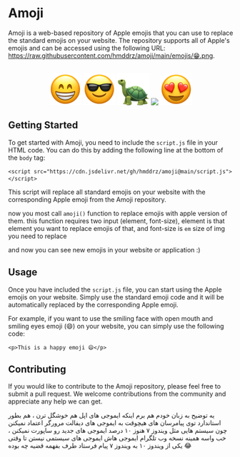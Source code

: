 <h1>Amoji</h1>
<p>Amoji is a web-based repository of Apple emojis that you can use to replace the standard emojis on your website. The repository supports all of Apple's emojis and can be accessed using the following URL: <a href="https://raw.githubusercontent.com/hmddrz/amoji/main/emojis/%F0%9F%98%81.png">https://raw.githubusercontent.com/hmddrz/amoji/main/emojis/😁.png</a>.</p>
<p align="center">
  <br>
<img src="https://raw.githubusercontent.com/hmddrz/amoji/main/emojis/😁.png">
<img src="https://raw.githubusercontent.com/hmddrz/amoji/main/emojis/😎.png">
<img src="https://raw.githubusercontent.com/hmddrz/amoji/main/emojis/🐢.png">
<img src="https://raw.githubusercontent.com/hmddrz/amoji/main/emojis/🚀.png">
<img src="https://raw.githubusercontent.com/hmddrz/amoji/main/emojis/%F0%9F%98%8D.png">
</p>
<h2>Getting Started</h2>
<p>To get started with Amoji, you need to include the <code>script.js</code> file in your HTML code. You can do this by adding the following line at the bottom of the <code>body</code> tag:</p>
<pre class="code-block-wrapper"><code class="hljs code-block-body html"><span class="hljs-tag">&lt;<span class="hljs-name">script</span> <span class="hljs-attr">src</span>=<span class="hljs-string">"https://cdn.jsdelivr.net/gh/hmddrz/amoji@main/script.js"</span>&gt;</span><span class="hljs-tag">&lt;/<span class="hljs-name">script</span>&gt;</span>
</code></pre>
<p>This script will replace all standard emojis on your website with the corresponding Apple emoji from the Amoji repository.</p>
<p>now you most call <code>amoji()</code> function to
replace emojis with apple version of them. this function requires two input (element, font-size), element is that element you want to replace emojis of that, and font-size is <code>em</code> size of img you need to replace</p>
<p>and now you can see new emojis in your website or application :)</p>
<h2>Usage</h2>
<p>Once you have included the <code>script.js</code> file, you can start using the Apple emojis on your website. Simply use the standard emoji code and it will be automatically replaced by the corresponding Apple emoji.</p>
<p>For example, if you want to use the smiling face with open mouth and smiling eyes emoji (😄) on your website, you can simply use the following code:</p>
<pre class="code-block-wrapper"><code class="hljs code-block-body html"><span class="hljs-tag">&lt;<span class="hljs-name">p</span>&gt;</span>This is a happy emoji 😄<span class="hljs-tag">&lt;/<span class="hljs-name">p</span>&gt;</span>
</code></pre>
<h2>Contributing</h2>
<p>If you would like to contribute to the Amoji repository, please feel free to submit a pull request. We welcome contributions from the community and appreciate any help we can get.</p>

یه توضیح به زبان خودم هم برم اینکه ایموجی های اپل هم خوشگل ترن ، هم بطور استاندارد توی پیامرسان های هیچوقت به ایموجی های دیفالت مرورگر اعتماد نمیکنن چون سیستم هایی مثل ویندوز ۷ هنوز ۱۰ درصد ایموجی های جدید رو ساپورت نمیکنن ، خب واسه همینه نسخه وب تلگرام ایموجی هاش ایموجی های سیستمی نیستن تا وقتی یکی از ویندوز ۱۰ به ویندوز ۷ پیام فرستاد طرف بفهمه قضیه چه بوده 😂
